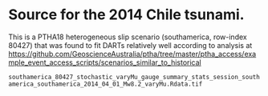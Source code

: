 # Source for the 2014 Chile tsunami.

This is a PTHA18 heterogeneous slip scenario (southamerica, row-index 80427) that was found to fit DARTs relatively well according to analysis at https://github.com/GeoscienceAustralia/ptha/tree/master/ptha_access/example_event_access_scripts/scenarios_similar_to_historical

`southamerica_80427_stochastic_varyMu_gauge_summary_stats_session_southamerica_southamerica_2014_04_01_Mw8.2_varyMu.Rdata.tif`
